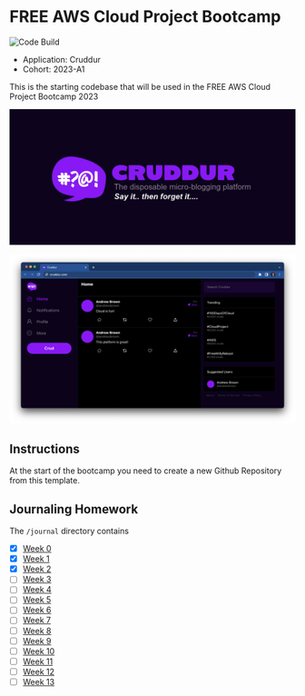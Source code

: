 # FREE AWS Cloud Project Bootcamp
![Code Build](https://codebuild.us-east-1.amazonaws.com/badges?uuid=eyJlbmNyeXB0ZWREYXRhIjoiYWJZd1lpa2UzcStpWjM4YWVvYTdiWjNWQXJ5S1g4QzlXT1FzeDgzdW1rZVRXVnNXa1p1RG1wOGtuVjkyQ2Y2VVNGMmVQRlBZUTNQeTFKeVdLRXlycmljPSIsIml2UGFyYW1ldGVyU3BlYyI6Ikp6VlVDekpEUWV2UDhJVGIiLCJtYXRlcmlhbFNldFNlcmlhbCI6MX0%3D&branch=main)
- Application: Cruddur
- Cohort: 2023-A1

This is the starting codebase that will be used in the FREE AWS Cloud Project Bootcamp 2023

![Cruddur Graphic](_docs/assets/cruddur-banner.jpg)

![Cruddur Screenshot](_docs/assets/cruddur-screenshot.png)

## Instructions

At the start of the bootcamp you need to create a new Github Repository from this template.

## Journaling Homework

The `/journal` directory contains

- [x] [Week 0](journal/week0.md)
- [x] [Week 1](journal/week1.md)
- [x] [Week 2](journal/week2.md)
- [ ] [Week 3](journal/week3.md)
- [ ] [Week 4](journal/week4.md)
- [ ] [Week 5](journal/week5.md)
- [ ] [Week 6](journal/week6.md)
- [ ] [Week 7](journal/week7.md)
- [ ] [Week 8](journal/week8.md)
- [ ] [Week 9](journal/week9.md)
- [ ] [Week 10](journal/week10.md)
- [ ] [Week 11](journal/week11.md)
- [ ] [Week 12](journal/week12.md)
- [ ] [Week 13](journal/week13.md)
